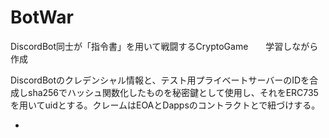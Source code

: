# BotWar

DiscordBot同士が「指令書」を用いて戦闘するCryptoGame　　学習しながら作成

DiscordBotのクレデンシャル情報と、テスト用プライベートサーバーのIDを合成しsha256でハッシュ関数化したものを秘密鍵として使用し、それをERC735を用いてuidとする。クレームはEOAとDappsのコントラクトとで紐づけする。

* 
